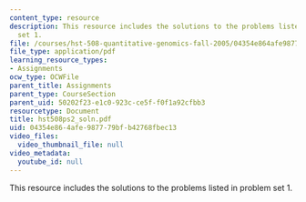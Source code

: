 ```yaml
---
content_type: resource
description: This resource includes the solutions to the problems listed in problem
  set 1.
file: /courses/hst-508-quantitative-genomics-fall-2005/04354e864afe987779bfb42768fbec13_hst508ps2_soln.pdf
file_type: application/pdf
learning_resource_types:
- Assignments
ocw_type: OCWFile
parent_title: Assignments
parent_type: CourseSection
parent_uid: 50202f23-e1c0-923c-ce5f-f0f1a92cfbb3
resourcetype: Document
title: hst508ps2_soln.pdf
uid: 04354e86-4afe-9877-79bf-b42768fbec13
video_files:
  video_thumbnail_file: null
video_metadata:
  youtube_id: null
---
```

This resource includes the solutions to the problems listed in problem set 1.


